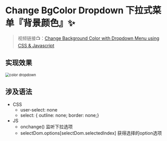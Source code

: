 # Change BgColor Dropdown 下拉式菜单『背景颜色』✨

> 视频链接📺：[Change Background Color with Dropdown Menu using CSS & Javascript](https://www.youtube.com/watch?v=nd1QMKSvJc4)



## 实现效果

<img src="https://picgo-bed-1305701422.cos.ap-shanghai.myqcloud.com/picgo/20210613194651.gif" alt="color dropdown" style="zoom:80%;" />



## 涉及语法

- CSS
  - user-select:  none
  - select: { outline: none;  border: none;}
- JS
  - onchange()  监听下拉选项
  - selectDom.options[selectDom.selectedIndex] 获得选择的option选项

